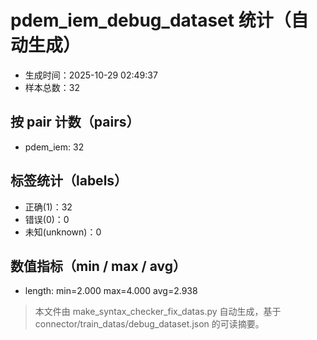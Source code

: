 # pdem_iem_debug_dataset 统计（自动生成）

- 生成时间：2025-10-29 02:49:37
- 样本总数：32

## 按 pair 计数（pairs）
- pdem_iem: 32

## 标签统计（labels）
- 正确(1)：32
- 错误(0)：0
- 未知(unknown)：0

## 数值指标（min / max / avg）
- length: min=2.000 max=4.000 avg=2.938

> 本文件由 make_syntax_checker_fix_datas.py 自动生成，基于 connector/train_datas/debug_dataset.json 的可读摘要。